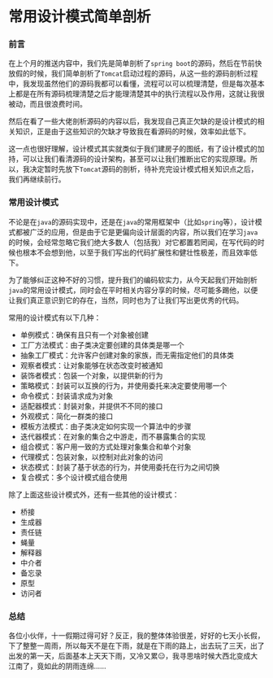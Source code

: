 # 常用设计模式简单剖析

### 前言

在上个月的推送内容中，我们先是简单剖析了`spring boot`的源码，然后在节前快放假的时候，我们简单剖析了`Tomcat`启动过程的源码，从这一些的源码剖析过程中，我发现虽然他们的源码我都可以看懂，流程可以可以梳理清楚，但是每次基本上都是在所有源码梳理清楚之后才能理清楚其中的执行流程以及作用，这就让我很被动，而且很浪费时间。

然后在看了一些大佬剖析源码的内容以后，我发现自己真正欠缺的是设计模式的相关知识，正是由于这些知识的欠缺才导致我在看源码的时候，效率如此低下。

这一点也很好理解，设计模式其实就类似于我们建房子的图纸，有了设计模式的加持，可以让我们看清源码的设计架构，甚至可以让我们推断出它的实现原理。所以，我决定暂时先放下`Tomcat`源码的剖析，待补充完设计模式相关知识点之后，我们再继续前行。

### 常用设计模式

不论是在`java`的源码实现中，还是在`java`的常用框架中（比如`spring`等），设计模式都被广泛的应用，但是由于它是更偏向设计层面的内容，所以我们在学习`java`的时候，会经常忽略它我们绝大多数人（包括我）对它都置若罔闻，在写代码的时候也根本不会想到他，以至于我们写出的代码扩展性和健壮性极差，而且效率低下。

为了能够纠正这种不好的习惯，提升我们的编码软实力，从今天起我们开始剖析`java`的常用设计模式，同时会在平时相关内容分享的时候，尽可能多踢他，以便让我们真正意识到它的存在，当然，同时也为了让我们写出更优秀的代码。

常用的设计模式有以下几种：

- 单例模式：确保有且只有一个对象被创建
- 工厂方法模式：由子类决定要创建的具体类是哪一个
- 抽象工厂模式：允许客户创建对象的家族，而无需指定他们的具体类
- 观察者模式：让对象能够在状态改变时被通知
- 装饰者模式：包装一个对象，以提供新的行为
- 策略模式：封装可以互换的行为，并使用委托来决定要使用哪一个
- 命令模式：封装请求成为对象
- 适配器模式：封装对象，并提供不不同的接口
- 外观模式：简化一群类的接口
- 模板方法模式：由子类决定如何实现一个算法中的步骤
- 迭代器模式：在对象的集合之中游走，而不暴露集合的实现
- 组合模式：客户用一致的方式处理对象集合和单个对象
- 代理模式：包装对象，以控制对此对象的访问
- 状态模式：封装了基于状态的行为，并使用委托在行为之间切换
- 复合模式：多个设计模式组合使用

除了上面这些设计模式外，还有一些其他的设计模式：

- 桥接
- 生成器
- 责任链
- 蝇量
- 解释器
- 中介者
- 备忘录
- 原型
- 访问者





### 总结

各位小伙伴，十一假期过得可好？反正，我的整体体验很差，好好的七天小长假，下了整整一周雨，所以每天不是在下雨，就是在下雨的路上，出去玩了三天，出了出发的第一天，后面基本上天天下雨，又冷又累😑，我寻思啥时候大西北变成大江南了，竟如此的阴雨连绵……



